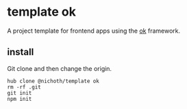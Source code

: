 # template ok
A project template for frontend apps using the [ok]() framework.

## install
Git clone and then change the origin.

```
hub clone @nichoth/template ok
rm -rf .git
git init
npm init
```

